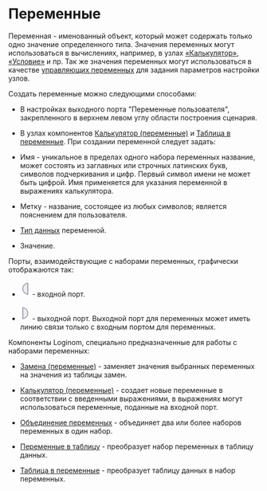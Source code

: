 # Переменные

Переменная - именованный объект, который может содержать только одно значение определенного типа. Значения переменных могут использоваться в вычислениях, например, в узлах [«Калькулятор»](/app/processors/transformation/calc.md), [«Условие»](/app/processors/control/condition.md) и пр. Так же значения переменных могут использоваться в качестве [управляющих переменных](/app/glossary/variables/control_variables.md) для задания параметров настройки узлов.

Создать переменные можно следующими способами:

*  В настройках выходного порта "Переменные пользователя", закрепленного в верхнем левом углу области построения сценария.

*  В узлах компонентов [Калькулятор (переменные)](/app/processors/variables/variables_calc.md) и [Таблица в переменные](/app/processors/variables/table_variables.md).
При создании переменной следует задать:

*  Имя - уникальное в пределах одного набора переменных название, может состоять из заглавных или строчных латинских букв, символов подчеркивания и цифр. Первый символ имени не может быть цифрой. Имя применяется для указания переменной в выражениях калькулятора.

*  Метку - название, состоящее из любых символов; является пояснением для пользователя.

*  [Тип данных](/app/glossary/datatypes.md) переменной.

*  Значение.

 Порты, взаимодействующие с наборами переменных, графически отображаются так:

*  ![](/media/app/icons/ports/input_variable_inactive.svg) - входной порт.

*  ![](/media/app/icons/ports/output_variable_inactive.svg) - выходной порт.
Выходной порт для переменных может иметь линию связи только с входным портом для переменных.

Компоненты Loginom, специально предназначенные для работы с наборами переменных:

*  [Замена (переменные)](/app/processors/variables/variable_replace.md) - заменяет значения выбранных переменных на значения из таблицы замен.

*  [Калькулятор (переменные)](/app/processors/variables/variables_calc.md) - создает новые переменные в соответствии с введенными выражениями, в выражениях могут использоваться переменные, поданные на входной порт.

*  [Объединение переменных](/app/processors/variables/variables_union.md) - объединяет два или более наборов переменных в один набор.

*  [Переменные в таблицу](/app/processors/variables/variables_table.md) - преобразует набор переменных в таблицу данных.

*  [Таблица в переменные](/app/processors/variables/table_variables.md) - преобразует таблицу данных в набор переменных.



